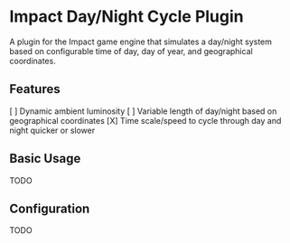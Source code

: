 Impact Day/Night Cycle Plugin
===
A plugin for the Impact game engine that simulates a day/night system based on
configurable time of day, day of year, and geographical coordinates.


Features
---
[ ] Dynamic ambient luminosity
[ ] Variable length of day/night based on geographical coordinates
[X] Time scale/speed to cycle through day and night quicker or slower


Basic Usage
---
TODO


Configuration
---
TODO
